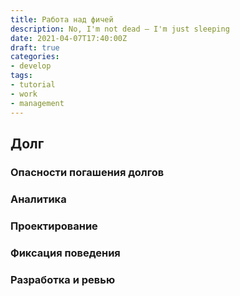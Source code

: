 ```yaml
---
title: Работа над фичей
description: No, I'm not dead – I'm just sleeping
date: 2021-04-07T17:40:00Z
draft: true
categories:
- develop
tags:
- tutorial
- work
- management
---
```


## Долг

### Опасности погашения долгов

### Аналитика

### Проектирование

### Фиксация поведения

### Разработка и ревью

